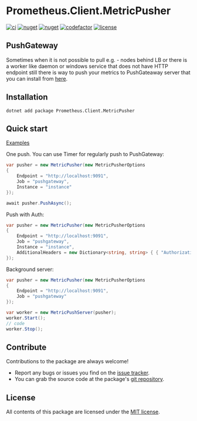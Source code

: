 # Prometheus.Client.MetricPusher

[![ci](https://img.shields.io/github/actions/workflow/status/prom-client-net/prom-client-metricpusher/ci.yml?branch=main&label=ci&logo=github&style=flat-square)](https://github.com/prom-client-net/prom-client-metricpusher/actions/workflows/ci.yml)
[![nuget](https://img.shields.io/nuget/v/Prometheus.Client.MetricPusher?logo=nuget&style=flat-square)](https://www.nuget.org/packages/Prometheus.Client.MetricPusher)
[![nuget](https://img.shields.io/nuget/dt/Prometheus.Client.MetricPusher?logo=nuget&style=flat-square)](https://www.nuget.org/packages/Prometheus.Client.MetricPusher)
[![codefactor](https://img.shields.io/codefactor/grade/github/prom-client-net/prom-client-metricpusher?logo=codefactor&style=flat-square)](https://www.codefactor.io/repository/github/prom-client-net/prom-client-metricpusher)
[![license](https://img.shields.io/github/license/prom-client-net/prom-client-metricpusher?style=flat-square)](https://github.com/prom-client-net/prom-client-metricpusher/blob/main/LICENSE)

## PushGateway

Sometimes when it is not possible to pull e.g. - nodes behind LB or there is a worker like daemon or windows service that does not have HTTP endpoint still there is way to push your metrics to PushGateaway server that you can install from [here](https://github.com/prometheus/pushgateway/releases).

## Installation

```shell
dotnet add package Prometheus.Client.MetricPusher
```

## Quick start

[Examples](https://github.com/prom-client-net/prom-examples)

One push. You can use Timer for regularly push to PushGateway:

```c#
var pusher = new MetricPusher(new MetricPusherOptions
{
    Endpoint = "http://localhost:9091",
    Job = "pushgateway",
    Instance = "instance"
});

await pusher.PushAsync();
```

Push with Auth:

```c#
var pusher = new MetricPusher(new MetricPusherOptions
{
    Endpoint = "http://localhost:9091",
    Job = "pushgateway",
    Instance = "instance",
    AdditionalHeaders = new Dictionary<string, string> { { "Authorization", "Bearer " + accessToken } }
});
```

Background server:

```c#
var pusher = new MetricPusher(new MetricPusherOptions
{
    Endpoint = "http://localhost:9091",
    Job = "pushgateway"
});

var worker = new MetricPushServer(pusher);
worker.Start();
// code
worker.Stop();
```

## Contribute

Contributions to the package are always welcome!

* Report any bugs or issues you find on the [issue tracker](https://github.com/prom-client-net/prom-client-metricpusher/issues).
* You can grab the source code at the package's [git repository](https://github.com/prom-client-net/prom-client-metricpusher).

## License

All contents of this package are licensed under the [MIT license](https://opensource.org/licenses/MIT).
